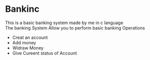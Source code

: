 # Bankinc
This is a basic banking system made by me in c language <br>
The banking System Allow you to perform basic banking Operations <br>
<ul>
  <li>Creat an account </li>
  <li>Add money</li>
  <li>Widraw Money </li>
  <li>Give Cureent status of Account</li>
</ul>
